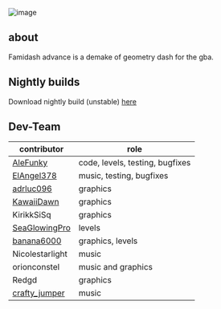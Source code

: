 ![image](https://github.com/AleFunky/famidash_advance/blob/main/images/Image.jpg)

## about
Famidash advance is a demake of geometry dash for the gba.

## Nightly builds
Download nightly build (unstable) [here](https://nightly.link/AleFunky/famidash_advance/workflows/main/main/famidash-adv.zip)

## Dev-Team

|contributor|role|
|---|---|
|[AleFunky](https://github.com/PinguLinux)|code, levels, testing, bugfixes |
|[ElAngel378](https://github.com/ElAngel378)|music, testing, bugfixes|
|[adrluc096](https://github.com/123456oil)|graphics|
|[KawaiiDawn](https://github.com/Astroclimber26)|graphics|
|KirikkSiSq|graphics|
|[SeaGlowingPro](https://github.com/SeaGlowingPro)|levels|
|[banana6000](https://github.com/xXFamidash_Fan69Xx)|graphics, levels|
|Nicolestarlight|music|
|orionconstel|music and graphics|
|Redgd|graphics|
|[crafty_jumper](https://github.com/Crafty-Jumper)|music|
